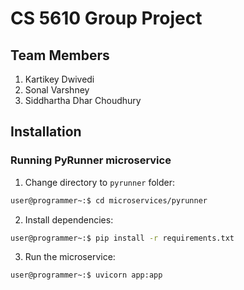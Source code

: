 # CS 5610 Group Project

## Team Members

1. Kartikey Dwivedi
2. Sonal Varshney
3. Siddhartha Dhar Choudhury

## Installation

### Running PyRunner microservice

1. Change directory to `pyrunner` folder:

```bash
user@programmer~:$ cd microservices/pyrunner
```

2. Install dependencies:

```bash
user@programmer~:$ pip install -r requirements.txt
```

3. Run the microservice:

```bash
user@programmer~:$ uvicorn app:app
```

